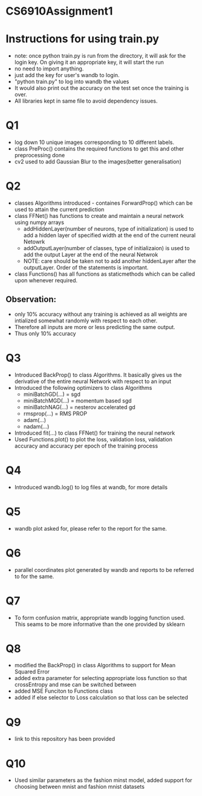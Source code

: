 # CS6910Assignment1

# Instructions for using train.py

- note: once python train.py is run from the directory, it will ask for the login key. On giving it an appropriate key, it will start the run
- no need to import anything.
- just add the key for user's wandb to login.
- "python train.py" to log into wandb the values
- It would also print out the accuracy on the test set once the training is over.
- All libraries kept in same file to avoid dependency issues.

# Q1

- log down 10 unique images corresponding to 10 different labels.
- class PreProc() contains the required functions to get this and other preprocessing done
- cv2 used to add Gaussian Blur to the images(better generalisation)

# Q2

- classes Algorithms introduced - containes ForwardProp() which can be used to attain the current prediction
- class FFNet() has functions to create and maintain a neural network using numpy arrays
     - addHiddenLayer(number of neurons, type of initialization) is used to add a hidden layer of specified width at the end of the current neural Netowrk
     - addOutputLayer(number of classes, type of initializaion) is used to add the output Layer at the end of the neural Netwrok
     - NOTE: care should be taken not to add another hiddenLayer after the outputLayer. Order of the statements is important.
- class Functions() has all functions as staticmethods which can be called upon whenever required.

## Observation:

- only 10% accuracy without any training is achieved as all weights are intialized somewhat randomly with respect to each other.
- Therefore all inputs are more or less predicting the same output.
- Thus only 10% accuracy

# Q3

- Introduced BackProp() to class Algorithms. It basically gives us the derivative of the entire neural Network with respect to an input
- Introduced the following optimizers to class Algorithms
    - miniBatchGD(...) = sgd
    - miniBatchMGD(...) = momentum based sgd
    - miniBatchNAG(...) = nesterov accelerated gd
    - rmsprop(...) = RMS PROP
    - adam(...)
    - nadam(...)
 - Introduced fit(...) to class FFNet() for training the neural network
 - Used Functions.plot() to plot the loss, validation loss, validation accuracy and accuracy per epoch of the training process
 
# Q4
 
 - Introduced wandb.log() to log files at wandb, for more details

# Q5

- wandb plot asked for, please refer to the report for the same. 

# Q6

- parallel coordinates plot generated by wandb and reports to be referred to for the same.

# Q7

- To form confusion matrix, appropriate wandb logging function used. This seams to be more informative than the one provided by sklearn

# Q8
- modified the BackProp() in class Algorithms to support for Mean Squared Error
- added extra parameter for selecting appropriate loss function so that crossEntropy and mse can be switched between
- added MSE Funciton to Functions class
- added if else selector to Loss calculation so that loss can be selected

# Q9
- link to this repository has been provided

# Q10
- Used similar parameters as the fashion minst model, added support for choosing between mnist and fashion mnist datasets

